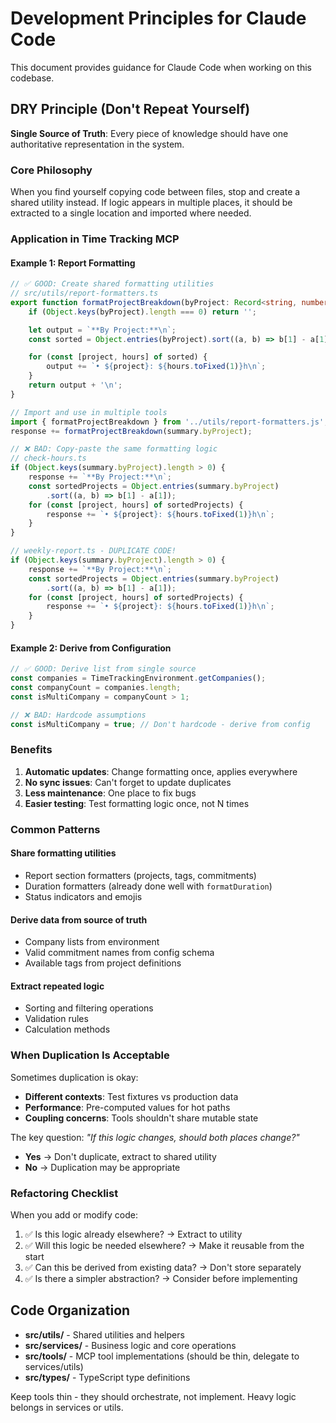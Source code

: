 # Development Principles for Claude Code

This document provides guidance for Claude Code when working on this codebase.

## DRY Principle (Don't Repeat Yourself)

**Single Source of Truth**: Every piece of knowledge should have one authoritative representation in the system.

### Core Philosophy

When you find yourself copying code between files, stop and create a shared utility instead. If logic appears in multiple places, it should be extracted to a single location and imported where needed.

### Application in Time Tracking MCP

#### Example 1: Report Formatting

```typescript
// ✅ GOOD: Create shared formatting utilities
// src/utils/report-formatters.ts
export function formatProjectBreakdown(byProject: Record<string, number>): string {
    if (Object.keys(byProject).length === 0) return '';

    let output = `**By Project:**\n`;
    const sorted = Object.entries(byProject).sort((a, b) => b[1] - a[1]);

    for (const [project, hours] of sorted) {
        output += `• ${project}: ${hours.toFixed(1)}h\n`;
    }
    return output + '\n';
}

// Import and use in multiple tools
import { formatProjectBreakdown } from '../utils/report-formatters.js';
response += formatProjectBreakdown(summary.byProject);
```

```typescript
// ❌ BAD: Copy-paste the same formatting logic
// check-hours.ts
if (Object.keys(summary.byProject).length > 0) {
    response += `**By Project:**\n`;
    const sortedProjects = Object.entries(summary.byProject)
        .sort((a, b) => b[1] - a[1]);
    for (const [project, hours] of sortedProjects) {
        response += `• ${project}: ${hours.toFixed(1)}h\n`;
    }
}

// weekly-report.ts - DUPLICATE CODE!
if (Object.keys(summary.byProject).length > 0) {
    response += `**By Project:**\n`;
    const sortedProjects = Object.entries(summary.byProject)
        .sort((a, b) => b[1] - a[1]);
    for (const [project, hours] of sortedProjects) {
        response += `• ${project}: ${hours.toFixed(1)}h\n`;
    }
}
```

#### Example 2: Derive from Configuration

```typescript
// ✅ GOOD: Derive list from single source
const companies = TimeTrackingEnvironment.getCompanies();
const companyCount = companies.length;
const isMultiCompany = companyCount > 1;

// ❌ BAD: Hardcode assumptions
const isMultiCompany = true; // Don't hardcode - derive from config
```

### Benefits

1. **Automatic updates**: Change formatting once, applies everywhere
2. **No sync issues**: Can't forget to update duplicates
3. **Less maintenance**: One place to fix bugs
4. **Easier testing**: Test formatting logic once, not N times

### Common Patterns

#### Share formatting utilities
- Report section formatters (projects, tags, commitments)
- Duration formatters (already done well with `formatDuration`)
- Status indicators and emojis

#### Derive data from source of truth
- Company lists from environment
- Valid commitment names from config schema
- Available tags from project definitions

#### Extract repeated logic
- Sorting and filtering operations
- Validation rules
- Calculation methods

### When Duplication Is Acceptable

Sometimes duplication is okay:
- **Different contexts**: Test fixtures vs production data
- **Performance**: Pre-computed values for hot paths
- **Coupling concerns**: Tools shouldn't share mutable state

The key question: *"If this logic changes, should both places change?"*
- **Yes** → Don't duplicate, extract to shared utility
- **No** → Duplication may be appropriate

### Refactoring Checklist

When you add or modify code:
1. ✅ Is this logic already elsewhere? → Extract to utility
2. ✅ Will this logic be needed elsewhere? → Make it reusable from the start
3. ✅ Can this be derived from existing data? → Don't store separately
4. ✅ Is there a simpler abstraction? → Consider before implementing

## Code Organization

- **src/utils/** - Shared utilities and helpers
- **src/services/** - Business logic and core operations
- **src/tools/** - MCP tool implementations (should be thin, delegate to services/utils)
- **src/types/** - TypeScript type definitions

Keep tools thin - they should orchestrate, not implement. Heavy logic belongs in services or utils.

